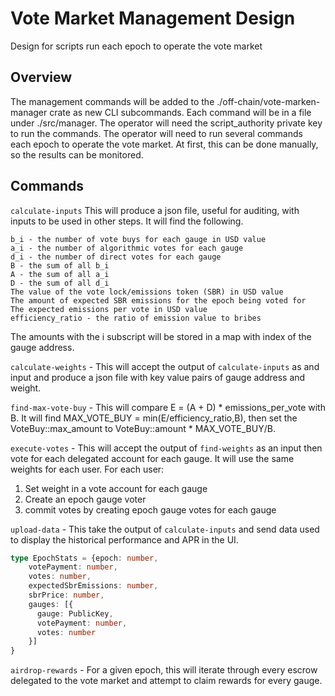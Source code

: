 # Vote Market Management Design
Design for scripts run each epoch to operate the vote market 

## Overview
The management commands will be added to the ./off-chain/vote-marken-manager
crate as new CLI subcommands. Each command will be in a file under ./src/manager.
The operator will need the script_authority private key to run the commands.
The operator will need to run several commands each epoch to 
operate the vote market. At first, this can be done manually, so
the results can be monitored.

## Commands
`calculate-inputs` This will produce a json file, useful for auditing,
with inputs to be used in other steps. It will find the following.
```text
b_i - the number of vote buys for each gauge in USD value
a_i - the number of algorithmic votes for each gauge
d_i - the number of direct votes for each gauge
B - the sum of all b_i
A - the sum of all a_i
D - the sum of all d_i
The value of the vote lock/emissions token (SBR) in USD value
The amount of expected SBR emissions for the epoch being voted for
The expected emissions per vote in USD value
efficiency_ratio - the ratio of emission value to bribes
```
The amounts with the i subscript will be stored in a map with index of the gauge address.

`calculate-weights` - This will accept the output of `calculate-inputs` as
and input and produce a json file with key value pairs
of gauge address and weight.

`find-max-vote-buy` - This will compare E = (A + D) * emissions_per_vote with B. It will find 
MAX_VOTE_BUY = min(E/efficiency_ratio,B), then set the VoteBuy::max_amount to VoteBuy::amount * MAX_VOTE_BUY/B.

`execute-votes` - This will accept the output of `find-weights` as an input then 
vote for each delegated account for each gauge. It will use the same weights for each user.
For each user:
1) Set weight in a vote account for each gauge
2) Create an epoch gauge voter
3) commit votes by creating epoch gauge votes for each gauge

`upload-data` - This take the output of `calculate-inputs` and send data used to display the historical performance and APR in the UI.
```typescript
type EpochStats = {epoch: number,
    votePayment: number,
    votes: number,
    expectedSbrEmissions: number,
    sbrPrice: number,
    gauges: [{
      gauge: PublicKey,
      votePayment: number,
      votes: number
    }]
}
```

`airdrop-rewards` - For a given epoch, this will iterate through every escrow delegated to the vote market and
attempt to claim rewards for every gauge.
